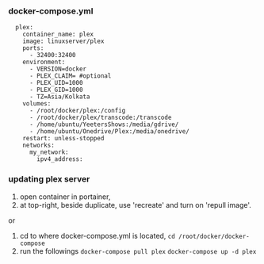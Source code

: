 ### docker-compose.yml
```
  plex:
    container_name: plex
    image: linuxserver/plex
    ports:
      - 32400:32400
    environment:
      - VERSION=docker
      - PLEX_CLAIM= #optional
      - PLEX_UID=1000
      - PLEX_GID=1000
      - TZ=Asia/Kolkata
    volumes:
      - /root/docker/plex:/config
      - /root/docker/plex/transcode:/transcode
      - /home/ubuntu/YeetersShows:/media/gdrive/
      - /home/ubuntu/Onedrive/Plex:/media/onedrive/
    restart: unless-stopped
    networks:
      my_network:
        ipv4_address:
```

### updating plex server
1. open container in portainer,
2. at top-right, beside duplicate, use 'recreate' and turn on 'repull image'.

or
1. cd to where docker-compose.yml is located,
`cd /root/docker/docker-compose`
2. run the followings
`docker-compose pull plex`
`docker-compose up -d plex`
